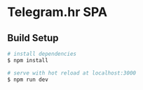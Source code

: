 # Telegram.hr SPA

## Build Setup

```bash
# install dependencies
$ npm install

# serve with hot reload at localhost:3000
$ npm run dev
```

